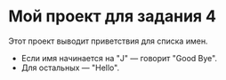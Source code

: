 # Мой проект для задания 4
Этот проект выводит приветствия для списка имен.
- Если имя начинается на "J" — говорит "Good Bye".
- Для остальных — "Hello".
